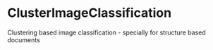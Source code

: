 # ClusterImageClassification
Clustering based image classification - specially for structure based documents
